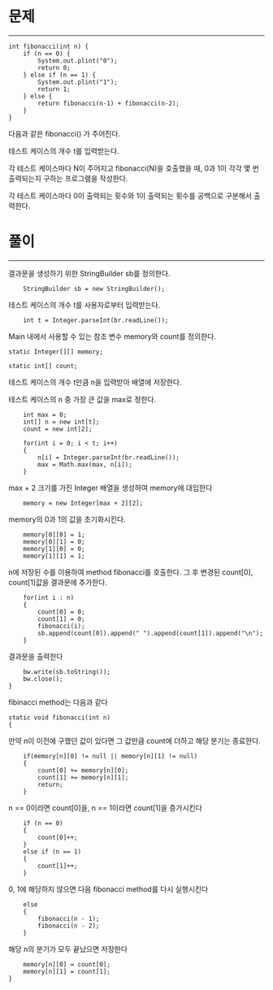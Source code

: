 # 문제

---

    int fibonacci(int n) {
        if (n == 0) {
            System.out.plint("0");
            return 0;
        } else if (n == 1) {
            System.out.plint("1");
            return 1;
        } else {
            return fibonacci(n‐1) + fibonacci(n‐2);
        }
    }

다음과 같은 fibonacci() 가 주어진다. 

테스트 케이스의 개수 t를 입력받는다.

각 테스트 케이스마다 N이 주어지고 fibonacci(N)을 호출했을 때, 0과 1이 각각 몇 번 출력되는지 구하는 프로그램을 작성한다.

각 테스트 케이스마다 0이 출력되는 횟수와 1이 출력되는 횟수를 공백으로 구분해서 출력한다.


# 풀이

---

결과문을 생성하기 위한 StringBuilder sb를 정의한다.

        StringBuilder sb = new StringBuilder();

테스트 케이스의 개수 t를 사용자로부터 입력받는다.

        int t = Integer.parseInt(br.readLine());

Main 내에서 사용할 수 있는 참조 변수 memory와 count를 정의한다.

    static Integer[][] memory;

    static int[] count;

테스트 케이스의 개수 t만큼 n을 입력받아 배열에 저장한다.

테스트 케이스의 n 중 가장 큰 값을 max로 정한다.

        int max = 0;
        int[] n = new int[t];
        count = new int[2];

        for(int i = 0; i < t; i++)
        {
            n[i] = Integer.parseInt(br.readLine());
            max = Math.max(max, n[i]);
        }

max + 2 크기를 가진 Integer 배열을 생성하여 memory에 대입한다

        memory = new Integer[max + 2][2];

memory의 0과 1의 값을 초기화시킨다.

        memory[0][0] = 1;
        memory[0][1] = 0;
        memory[1][0] = 0;
        memory[1][1] = 1;

n에 저장된 수를 이용하여 method fibonacci를 호출한다.
그 후 변경된 count[0], count[1]값을 결과문에 추가한다.

        for(int i : n)
        {
            count[0] = 0;
            count[1] = 0;
            fibonacci(i);
            sb.append(count[0]).append(" ").append(count[1]).append("\n");
        }

결과문을 출력한다

        bw.write(sb.toString());
        bw.close();
    }

fibinacci method는 다음과 같다

    static void fibonacci(int n)
    {

만약 n이 이전에 구했던 값이 있다면 그 값만큼 count에 더하고 해당 분기는 종료한다.

        if(memory[n][0] != null || memory[n][1] != null)
        {
            count[0] += memory[n][0];
            count[1] += memory[n][1];
            return;
        }

n == 0이라면 count[0]을, n == 1이라면 count[1]을 증가시킨다

        if (n == 0)
        {
            count[0]++;
        }
        else if (n == 1)
        {
            count[1]++;
        }

0, 1에 해당하지 않으면 다음 fibonacci method를 다시 실행시킨다

        else
        {
            fibonacci(n - 1);
            fibonacci(n - 2);
        }

해당 n의 분기가 모두 끝났으면 저장한다

        memory[n][0] = count[0];
        memory[n][1] = count[1];
    }
